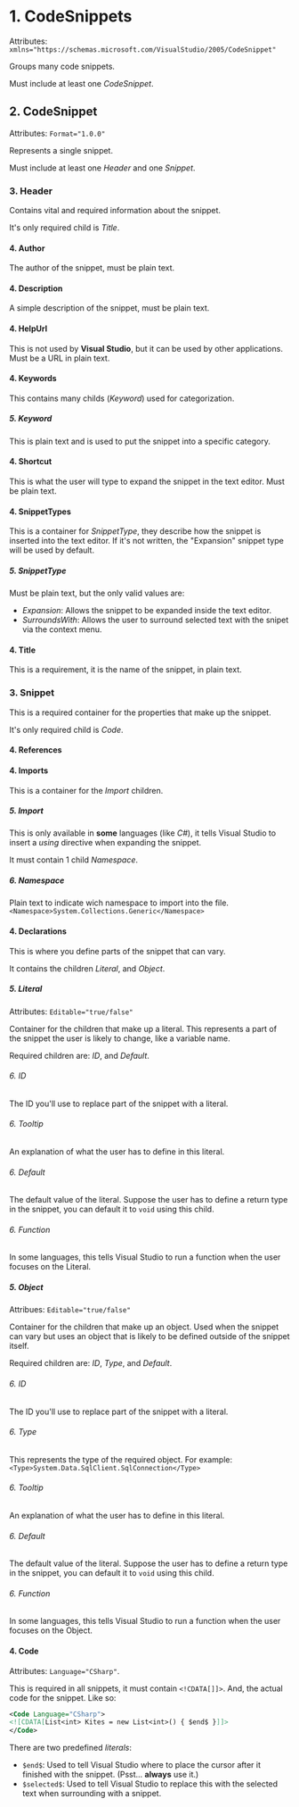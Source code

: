 # 1. CodeSnippets
Attributes: `xmlns="https://schemas.microsoft.com/VisualStudio/2005/CodeSnippet"`

Groups many code snippets.

Must include at least one *CodeSnippet*.

## 2. CodeSnippet
Attributes: `Format="1.0.0"`

Represents a single snippet.

Must include at least one *Header* and one *Snippet*.

### 3. Header
Contains vital and required information about the snippet.

It's only required child is *Title*.

#### 4. Author
The author of the snippet, must be plain text.

#### 4. Description
A simple description of the snippet, must be plain text.

#### 4. HelpUrl
This is not used by **Visual Studio**, but it can be used by other
applications. Must be a URL in plain text.

#### 4. Keywords
This contains many childs (*Keyword*) used for categorization.

##### 5. Keyword
This is plain text and is used to put the snippet into a specific category.

#### 4. Shortcut
This is what the user will type to expand the snippet in the text editor. Must
be plain text.

#### 4. SnippetTypes
This is a container for *SnippetType*, they describe how the snippet is
inserted into the text editor. If it's not written, the "Expansion" snippet
type will be used by default.

##### 5. SnippetType
Must be plain text, but the only valid values are:

* *Expansion*: Allows the snippet to be expanded inside the text editor.
* *SurroundsWith*: Allows the user to surround selected text with the snipet
via the context menu.

#### 4. Title
This is a requirement, it is the name of the snippet, in plain text.

### 3. Snippet
This is a required container for the properties that make up the snippet.

It's only required child is *Code*.

#### 4. References

#### 4. Imports
This is a container for the *Import* children.

##### 5. Import
This is only available in **some** languages (like *C#*), it tells Visual
Studio to insert a *using* directive when expanding the snippet.

It must contain 1 child *Namespace*.

##### 6. Namespace
Plain text to indicate wich namespace to import into the file.
`<Namespace>System.Collections.Generic</Namespace>`

#### 4. Declarations
This is where you define parts of the snippet that can vary.

It contains the children *Literal*, and *Object*.

##### 5. Literal
Attributes: `Editable="true/false"`

Container for the children that make up a literal. This represents a part of
the snippet the user is likely to change, like a variable name.

Required children are: *ID*, and *Default*.

###### 6. ID
The ID you'll use to replace part of the snippet with a literal.

###### 6. Tooltip
An explanation of what the user has to define in this literal.

###### 6. Default
The default value of the literal. Suppose the user has to define a return
type in the snippet, you can default it to `void` using this child.

###### 6. Function
In some languages, this tells Visual Studio to run a function when the user
focuses on the Literal.

##### 5. Object
Attribues: `Editable="true/false"`

Container for the children that make up an object. Used when the snippet can
vary but uses an object that is likely to be defined outside of the snippet
itself.

Required children are: *ID*, *Type*, and *Default*.

###### 6. ID
The ID you'll use to replace part of the snippet with a literal.

###### 6. Type
This represents the type of the required object. For example:
`<Type>System.Data.SqlClient.SqlConnection</Type>`

###### 6. Tooltip
An explanation of what the user has to define in this literal.

###### 6. Default
The default value of the literal. Suppose the user has to define a return
type in the snippet, you can default it to `void` using this child.

###### 6. Function
In some languages, this tells Visual Studio to run a function when the user
focuses on the Object.

#### 4. Code
Attributes: `Language="CSharp"`.

This is required in all snippets, it must contain `<!CDATA[]]>`. And,
the actual code for the snippet. Like so:

```xml
<Code Language="CSharp">
<![CDATA[List<int> Kites = new List<int>() { $end$ }]]>
</Code>
```

There are two predefined $literals$:

* `$end$`: Used to tell Visual Studio where to place the cursor after it
finished with the snippet. (Psst... **always** use it.)
* `$selected$`: Used to tell Visual Studio to replace this with the selected
text when surrounding with a snippet.
